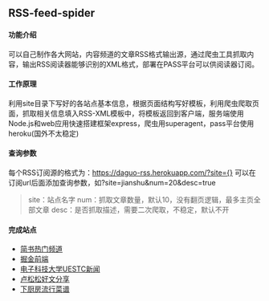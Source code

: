 ## RSS-feed-spider

#### 功能介绍
可以自己制作各大网站，内容频道的文章RSS格式输出源，通过爬虫工具抓取内容，输出RSS阅读器能够识别的XML格式，部署在PASS平台可以供阅读器订阅。

#### 工作原理
利用site目录下写好的各站点基本信息，根据页面结构写好模板，利用爬虫爬取页面，抓取相关信息填入RSS-XML模板中，将模板返回到客户端，服务端使用Node.js和web应用快速搭建框架express，爬虫用superagent，pass平台使用heroku(国外不太稳定)

#### 查询参数
每个RSS订阅源的格式为：https://daguo-rss.herokuapp.com/?site={}
可以在订阅url后面添加查询参数，如?site=jianshu&num=20&desc=true

> site：站点名字
 num：抓取文章数量，默认10，没有翻页逻辑，最多主页全部文章
 desc：是否抓取描述，需要二次爬取，不稳定，默认不开

#### 完成站点
- [简书热门频道](https://daguo-rss.herokuapp.com/?site=jianshu)
- [掘金前端](https://daguo-rss.herokuapp.com/?site=juejin)
- [电子科技大学UESTC新闻](https://daguo-rss.herokuapp.com/?site=uestc)
- [卢松松好文分享](https://daguo-rss.herokuapp.com/?site=lusongsong)
- [下厨房流行菜谱](https://daguo-rss.herokuapp.com/?site=xiachufang)

